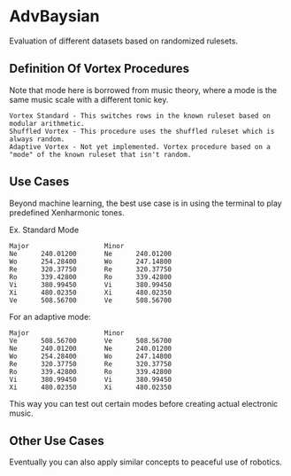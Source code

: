 # AdvBaysian
Evaluation of different datasets based on randomized rulesets.

## Definition Of Vortex Procedures
Note that mode here is borrowed from music theory, where a mode is the same music scale with a different tonic key.

~~~
Vortex Standard - This switches rows in the known ruleset based on modular arithmetic.
Shuffled Vortex - This procedure uses the shuffled ruleset which is always random.
Adaptive Vortex - Not yet implemented. Vortex procedure based on a "mode" of the known ruleset that isn't random.
~~~

## Use Cases
Beyond machine learning, the best use case is in using the terminal to play predefined Xenharmonic tones.

Ex. Standard Mode

~~~
Major                   Minor
Ne      240.01200       Ne      240.01200
Wo      254.28400       Wo      247.14800
Re      320.37750       Re      320.37750
Ro      339.42800       Ro      339.42800
Vi      380.99450       Vi      380.99450
Xi      480.02350       Xi      480.02350
Ve      508.56700       Ve      508.56700
~~~

For an adaptive mode:

~~~
Major                   Minor
Ve      508.56700       Ve      508.56700
Ne      240.01200       Ne      240.01200
Wo      254.28400       Wo      247.14800
Re      320.37750       Re      320.37750
Ro      339.42800       Ro      339.42800
Vi      380.99450       Vi      380.99450
Xi      480.02350       Xi      480.02350
~~~

This way you can test out certain modes before creating actual electronic music.

## Other Use Cases
Eventually you can also apply similar concepts to peaceful use of robotics.

